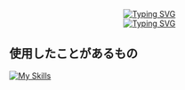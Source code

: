 <div align="center">
  <a href="https://git.io/typing-svg">
    <img src="https://readme-typing-svg.demolab.com?font=Fira+Code&size=40&repeat=false&center=true&Center=true&multiline=true&width=650&height=70&lines=Welcome+to+My+GitHub+Page" alt="Typing SVG" />
  </a>
</div>

<div align="center">
  <a href="https://git.io/typing-svg">
    <img src="https://readme-typing-svg.demolab.com?font=Fira+Code&size=20&duration=6000&pause=2000&center=true&vCenter=true&multiline=true&width=500&height=35&lines=Programming+is+the+best+hobby+in+life." alt="Typing SVG" />
  </a>
</div>
<!--
"Programming is the best hobby in life."
プログラミングは人生で最高の趣味です。
-->
<!--
あなたは何故、これを読んでいるのですか？
-->

## 使用したことがあるもの
[![My Skills](https://skillicons.dev/icons?i=html,css,js,nodejs,react,express,php,mysql)](https://skillicons.dev)
